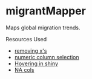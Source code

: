 # migrantMapper
Maps global migration trends.

Resources Used
* [removing x's](http://stackoverflow.com/questions/9098245/r-why-are-xs-added-to-the-names-of-variables-in-my-data-frame)
* [numeric column selection](http://stackoverflow.com/questions/5863097/selecting-only-numeric-columns-from-a-data-frame)
* [Hovering in shiny](https://gallery.shinyapps.io/093-plot-interaction-basic/)
* [NA cols](http://stackoverflow.com/questions/2643939/remove-columns-from-dataframe-where-all-values-are-na)
